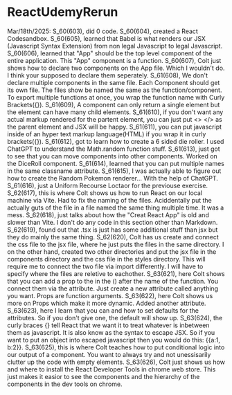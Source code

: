 # ReactUdemyRerun
Mar/18th/2025:
    S_60(603), did 0 code.
    S_60(604), created a React Codesandbox.
    S_60(605), learned that Babel is what renders our JSX (Javascript Syntax Extension) from non legal Javascript to legal Javascript.
    S_60(606), learned that "App" should be the top level component of the entire application. This "App" component is a function.
    S_60(607), Colt just shows how to declare two components on the App file. Which I wouldn't do. I think your supposed to declare them seperately.
    S_61(608), We don't declare multiple components in the same file. Each Component should get its own file. The files show be named the same as the function/component. To export multiple functions at once, you wrap the function name with Curly Brackets({}).
    S_61(609), A component can only return a single element but the element can have many child elements.
    S_61(610), if you don't want any actual markup rendered for the partent element, you can just put <> </> as the parent element and JSX will be happy.
    S_61(611), you can put javascript inside of an hyper text markup language(HTML) if you wrap it in curly brackets({}).
    S_61(612), got to learn how to create a 6 sided die roller. I used ChatGPT to understand the Math.random function stuff.
    S_61(613), just got to see that you can move components into other components. Worked on the DiceRoll component.
    S_61(614), learned that you can put multiple names in the same classname attribute.
    S_61(615), I was actually able to figure out how to create the Random Pokemon renderer... With the help of ChatGPT.
    S_61(616), just a Uniform Recourse Loctaor for the previouse exercise.
    S_62(617), this is where Colt shows us how to run React on our local machine via Vite. Had to fix the naming of the files. Aciddentally put the actually guts of the file in a file named the same thing multiple time. It was a mess.
    S_62(618), just talks about how the "Creat React App" is old and slower than Vite.
    I don't do any code in this section other than Markdown.
    S_62(619), found out that .tsx is just has some additional stuff than jsx but they do mainly the same thing.
    S_62(620), Colt has us create and connect the css file to the jsx file, where he just puts the files in the same directory. I on the other hand, created two other directories and put the jsx file in the components directory and the css file in the styles directory. This will require me to connect the two file via import differently. I will have to specify where the files are reletive to eachother.
    S_63(621), here Colt shows that you can add a prop to the in the () after the name of the function. You connect them via the attribute. Just create a new attribute called anything you want. Props are function arguments.
    S_63(622), here Colt shows us more on Props which make it more dynamic. Added another attribute.
    S_63(623), here I learn that you can and how to set defaults for the attributes.
    So if you don't give one, the default will show up.
    S_63(624), the curly braces {} tell React that we want it to treat whatever is inbetween them as javascript. It is also know as the syntax to escape JSX. So if you want to put an object into escaped javascript then you would do this: 
    {{a:1, b:2}}.
    S_63(625), this is where Colt teaches how to put conditional logic into our output of a component. You want to always try and not unessisarily clutter up the code with empty elements.
    S_63(626), Colt just shows us how and where to install the React Developer Tools in chrome web store. This just makes it easior to see the components and the hierarchy of the components in the dev tools on chrome.